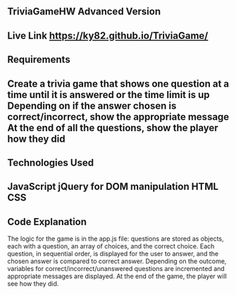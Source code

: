 TriviaGameHW
Advanced Version
----------------------------------------------------------------------
Live Link
https://ky82.github.io/TriviaGame/
----------------------------------------------------------------------
Requirements
----------------------------------------------------------------------
Create a trivia game that shows one question at a time until it is answered or the time limit is up
Depending on if the answer chosen is correct/incorrect, show the appropriate message
At the end of all the questions, show the player how they did
----------------------------------------------------------------------
Technologies Used
----------------------------------------------------------------------
JavaScript
jQuery for DOM manipulation
HTML
CSS
----------------------------------------------------------------------
Code Explanation
----------------------------------------------------------------------
The logic for the game is in the app.js file: questions are stored as objects, each with a question, an array of choices, and the correct choice.
Each question, in sequential order, is displayed for the user to answer, and the chosen answer is compared to correct answer.
Depending on the outcome, variables for correct/incorrect/unanswered questions are incremented and appropriate messages are displayed.
At the end of the game, the player will see how they did.
